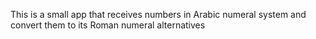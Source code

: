 This is a small app that receives numbers in Arabic numeral system and convert them to its Roman numeral alternatives
